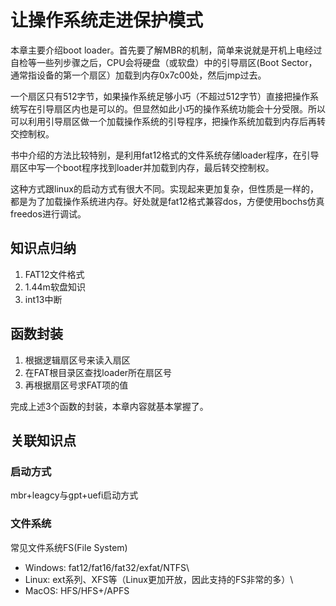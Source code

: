 # 让操作系统走进保护模式

本章主要介绍boot loader。首先要了解MBR的机制，简单来说就是开机上电经过自检等一些列步骤之后，CPU会将硬盘（或软盘）中的引导扇区(Boot Sector，通常指设备的第一个扇区）加载到内存0x7c00处，然后jmp过去。

一个扇区只有512字节，如果操作系统足够小巧（不超过512字节）直接把操作系统写在引导扇区内也是可以的。但显然如此小巧的操作系统功能会十分受限。所以可以利用引导扇区做一个加载操作系统的引导程序，把操作系统加载到内存后再转交控制权。

书中介绍的方法比较特别，是利用fat12格式的文件系统存储loader程序，在引导扇区中写一个boot程序找到loader并加载到内存，最后转交控制权。

这种方式跟linux的启动方式有很大不同。实现起来更加复杂，但性质是一样的，都是为了加载操作系统进内存。好处就是fat12格式兼容dos，方便使用bochs仿真freedos进行调试。

## 知识点归纳

1. FAT12文件格式
2. 1.44m软盘知识
3. int13中断

## 函数封装

1. 根据逻辑扇区号来读入扇区
2. 在FAT根目录区查找loader所在扇区号
3. 再根据扇区号求FAT项的值

完成上述3个函数的封装，本章内容就基本掌握了。

## 关联知识点

### 启动方式

mbr+leagcy与gpt+uefi启动方式

### 文件系统

常见文件系统FS(File System)

- Windows: fat12/fat16/fat32/exfat/NTFS\
- Linux: ext系列、XFS等（Linux更加开放，因此支持的FS非常的多）\
- MacOS: HFS/HFS+/APFS
